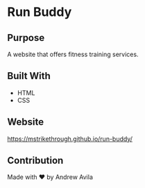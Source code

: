 # Run Buddy

## Purpose
A website that offers fitness training services.

## Built With
* HTML
* CSS

## Website
https://mstrikethrough.github.io/run-buddy/

## Contribution
Made with ❤️ by Andrew Avila
